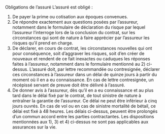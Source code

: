 Obligations de l’assuré
L’assuré est obligé :
1.  De payer la prime ou cotisation aux époques convenues.
2.  De répondre exactement aux questions posées par l’assureur, notamment dans le formulaire de déclaration du risque par lequel l’assureur l’interroge lors de la conclusion du contrat, sur les circonstances qui sont de nature à faire apprécier par l’assureur les risques qu’il prend en charge.
3.  De déclarer, en cours de contrat, les circonstances nouvelles qui ont pour conséquence, soit d’aggraver les risques, soit d’en créer de nouveaux et rendent de ce fait inexactes ou caduques les réponses faites à l’assureur, notamment dans le formulaire mentionné au 2) ci-dessus.
L’assuré doit, par lettre recommandée ou contresignée, déclarer ces circonstances à l’assureur dans un délai de quinze jours à partir du moment où il en a eu connaissance.
En cas de lettre contresignée, un récépissé servant de preuve doit être délivré à l’assuré.
1.  De donner avis à l’assureur, dès qu’il en a eu connaissance et au plus tard dans le délai fixé par le contrat, de tout sinistre de nature à entraîner la garantie de l’assureur. Ce délai ne peut être inférieur à cinq jours ouvrés.
En cas de vol ou en cas de sinistre mortalité de bétail, ce délai est fixé à 48 heures.
Les délais ci-dessus, peuvent être prolongés d’un commun accord entre les parties contractantes.
Les dispositions mentionnées aux 1), 3) et 4) ci-dessus ne sont pas applicables aux assurances sur la vie.